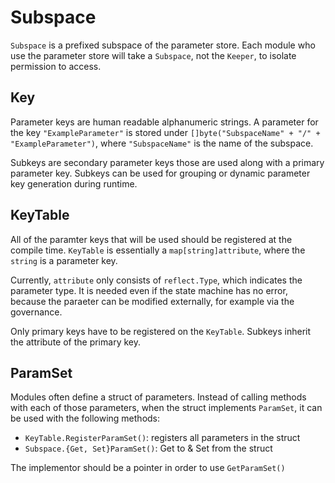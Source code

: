 # Subspace

`Subspace` is a prefixed subspace of the parameter store. Each module who use the parameter store will take a `Subspace`, not the `Keeper`, to isolate permission to access. 

## Key

Parameter keys are human readable alphanumeric strings. A parameter for the key `"ExampleParameter"` is stored under `[]byte("SubspaceName" + "/" + "ExampleParameter")`, where `"SubspaceName"` is the name of the subspace. 

Subkeys are secondary parameter keys those are used along with a primary parameter key. Subkeys can be used for grouping or dynamic parameter key generation during runtime.

## KeyTable

All of the paramter keys that will be used should be registered at the compile time. `KeyTable` is essentially a `map[string]attribute`, where the `string` is a parameter key.

Currently, `attribute` only consists of `reflect.Type`, which indicates the parameter type. It is needed even if the state machine has no error, because the paraeter can be modified externally, for example via the governance.

Only primary keys have to be registered on the `KeyTable`. Subkeys inherit the attribute of the primary key.

## ParamSet

Modules often define a struct of parameters. Instead of calling methods with each of those parameters, when the struct implements `ParamSet`, it can be used with the following methods:

* `KeyTable.RegisterParamSet()`: registers all parameters in the struct
* `Subspace.{Get, Set}ParamSet()`: Get to & Set from the struct

The implementor should be a pointer in order to use `GetParamSet()`
